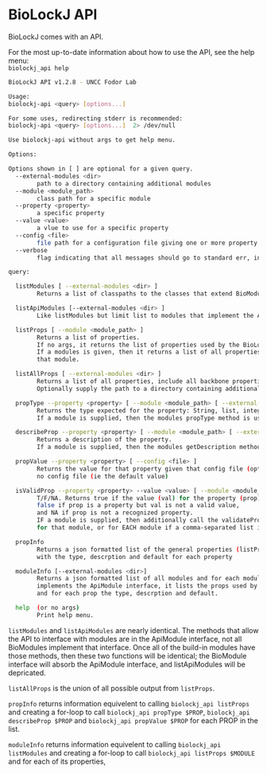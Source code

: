 # BioLockJ API

BioLockJ comes with an API.

For the most up-to-date information about how to use the API, see the help menu:
<br>`biolockj_api help`

```bash
BioLockJ API v1.2.8 - UNCC Fodor Lab

Usage:
biolockj-api <query> [options...]

For some uses, redirecting stderr is recommended:
biolockj-api <query> [options...]  2> /dev/null

Use biolockj-api without args to get help menu.

Options:

Options shown in [ ] are optional for a given query.
  --external-modules <dir>
        path to a directory containing additional modules
  --module <module_path>
        class path for a specific module
  --property <property>
        a specific property
  --value <value>
        a vlue to use for a specific property
  --config <file>
        file path for a configuration file giving one or more property values
  --verbose
        flag indicating that all messages should go to standard err, including some that are typically disabled.

query:

  listModules [ --external-modules <dir> ]
        Returns a list of classpaths to the classes that extend BioModule.

  listApiModules [--external-modules <dir> ]
        Like listModules but limit list to modules that implement the ApiModule interface.

  listProps [ --module <module_path> ]
        Returns a list of properties.
        If no args, it returns the list of properties used by the BioLockJ backbone.
        If a modules is given, then it returns a list of all properties used by
        that module.

  listAllProps [ --external-modules <dir> ]
        Returns a list of all properties, include all backbone properties and all module properties.
        Optionally supply the path to a directory containing additional modules to include their properties.

  propType --property <property> [ --module <module_path> [ --external-modules <dir> ] ]
        Returns the type expected for the property: String, list, integer, positive number, etc.
        If a module is supplied, then the modules propType method is used.

  describeProp --property <property> [ --module <module_path> [ --external-modules <dir> ] ]
        Returns a description of the property.
        If a module is supplied, then the modules getDescription method is used.

  propValue --property <property> [ --config <file> ]
        Returns the value for that property given that config file (optional) or 
        no config file (ie the default value)

  isValidProp --property <property> --value <value> [ --module <module_path>  [--external-modules <dir>] ]
        T/F/NA. Returns true if the value (val) for the property (prop) is valid;
        false if prop is a property but val is not a valid value,
        and NA if prop is not a recognized property.
        IF a module is supplied, then additionally call the validateProp(key, value)
        for that module, or for EACH module if a comma-separated list is given.

  propInfo
        Returns a json formatted list of the general properties (listProps)
        with the type, descrption and default for each property

  moduleInfo [--external-modules <dir>]
        Returns a json formatted list of all modules and for each module that 
        implements the ApiModule interface, it lists the props used by the module,
        and for each prop the type, descrption and default.

  help  (or no args)
        Print help menu.


```

`listModules` and `listApiModules` are nearly identical.  The methods that allow the API to interface with modules are in the ApiModule interface, not all BioModules implement that interface.  Once all of the build-in modules have those methods, then these two functions will be identical; the BioModule interface will absorb the ApiModule interface, and listApiModules will be depricated.

`listAllProps` is the union of all possible output from `listProps`.

`propInfo` returns information equivelent to calling `biolockj_api listProps` and creating a for-loop to call `biolockj_api propType $PROP`, `biolockj_api describeProp $PROP` and `biolockj_api propValue $PROP` for each PROP in the list.

`moduleInfo` returns information equivelent to calling `biolockj_api listModules` and creating a for-loop to call `biolockj_api listProps $MODULE` and for each of its properties,  


